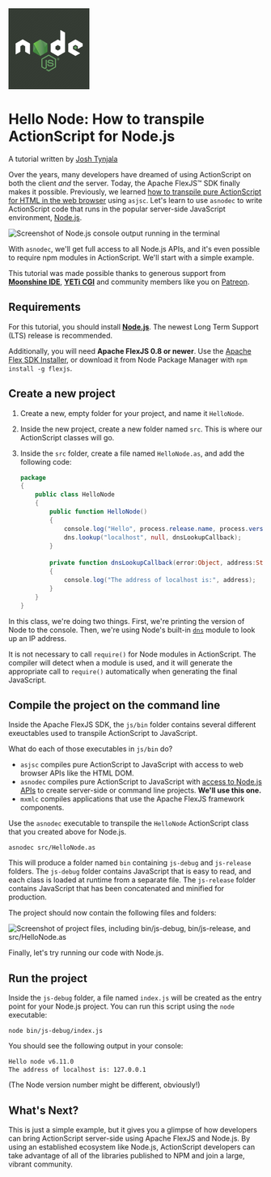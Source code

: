 <img class="title-thumb" width="160" src="img/thumb.png" aria-hidden="true">
<div class="title-content">

# Hello Node: How to transpile ActionScript for Node.js
A tutorial written by [Josh Tynjala](https://patreon.com/josht)

</div>

Over the years, many developers have dreamed of using ActionScript on both the client *and* the server. Today, the Apache FlexJS™ SDK finally makes it possible. Previously, we learned [how to transpile pure ActionScript for HTML in the web browser](../hello-world-transpile-actionscript-apache-flexjs/index.md) using `asjsc`. Let's learn to use `asnodec` to write ActionScript code that runs in the popular server-side JavaScript environment, [Node.js](http://nodejs.org).

<img class="center-block img-responsive" src="img/nodejs-terminal.jpg" srcset="img/nodejs-terminal.jpg, img/nodejs-terminal@2x.jpg 2x" alt="Screenshot of Node.js console output running in the terminal">

With `asnodec`, we'll get full access to all Node.js APIs, and it's even possible to require npm modules in ActionScript. We'll start with a simple example.

<div class="container-fluid bg-info">This tutorial was made possible thanks to generous support from <a href="http://moonshine-ide.com/"><strong>Moonshine IDE</strong></a>, <a href="http://yeticgi.com/"><strong>YETi CGI</strong></a> and community members like you on <a href="https://patreon.com/josht">Patreon</a>.</div>

## Requirements

For this tutorial, you should install [**Node.js**](https://nodejs.org/). The newest Long Term Support (LTS) release is recommended.

Additionally, you will need **Apache FlexJS 0.8 or newer**. Use the [Apache Flex SDK Installer](http://flex.apache.org/installer.html), or download it from Node Package Manager with `npm install -g flexjs`.

## Create a new project

1. Create a new, empty folder for your project, and name it `HelloNode`.

1. Inside the new project, create a new folder named `src`. This is where our ActionScript classes will go.

1. Inside the `src` folder, create a file named `HelloNode.as`, and add the following code:

	``` actionscript
	package
	{
		public class HelloNode
		{
			public function HelloNode()
			{
				console.log("Hello", process.release.name, process.version);
				dns.lookup("localhost", null, dnsLookupCallback);
			}
			
			private function dnsLookupCallback(error:Object, address:String):void
			{
				console.log("The address of localhost is:", address);
			}
		}
	}
	```

In this class, we're doing two things. First, we're printing the version of Node to the console. Then, we're using Node's built-in [`dns`](https://nodejs.org/api/dns.html) module to look up an IP address.

<div class="container-fluid bg-info">It is not necessary to call <code>require()</code> for Node modules in ActionScript. The compiler will detect when a module is used, and it will generate the appropriate call to <code>require()</code> automatically when generating the final JavaScript.</div>

## Compile the project on the command line

Inside the Apache FlexJS SDK, the `js/bin` folder contains several different exeuctables used to transpile ActionScript to JavaScript.

<div class="container-fluid bg-info">

What do each of those executables in `js/bin` do?

* `asjsc` compiles pure ActionScript to JavaScript with access to web browser APIs like the HTML DOM.
* `asnodec` compiles pure ActionScript to JavaScript with [access to Node.js APIs](../hello-nodejs-transpile-actionscript-asnodec/index.md) to create server-side or command line projects. **We'll use this one.**
* `mxmlc` compiles applications that use the Apache FlexJS framework components.

</div>

Use the `asnodec` executable to transpile the `HelloNode` ActionScript class that you created above for Node.js.

	asnodec src/HelloNode.as

This will produce a folder named `bin` containing `js-debug` and `js-release` folders. The `js-debug` folder contains JavaScript that is easy to read, and each class is loaded at runtime from a separate file. The `js-release` folder contains JavaScript that has been concatenated and minified for production.

The project should now contain the following files and folders:

<img class="center-block img-responsive" src="img/project-files.jpg" srcset="img/project-files.jpg, img/project-files@2x.jpg 2x" alt="Screenshot of project files, including bin/js-debug, bin/js-release, and src/HelloNode.as">

Finally, let's try running our code with Node.js.

## Run the project

Inside the `js-debug` folder, a file named `index.js` will be created as the entry point for your Node.js project. You can run this script using the `node` executable:

	node bin/js-debug/index.js

You should see the following output in your console:

    Hello node v6.11.0
	The address of localhost is: 127.0.0.1

(The Node version number might be different, obviously!)

## What's Next?

This is just a simple example, but it gives you a glimpse of how developers can bring ActionScript server-side using Apache FlexJS and Node.js. By using an established ecosystem like Node.js, ActionScript developers can take advantage of all of the libraries published to NPM and join a large, vibrant community.